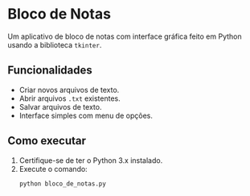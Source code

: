 # Bloco de Notas

Um aplicativo de bloco de notas com interface gráfica feito em Python usando a biblioteca `tkinter`.

## Funcionalidades
- Criar novos arquivos de texto.
- Abrir arquivos `.txt` existentes.
- Salvar arquivos de texto.
- Interface simples com menu de opções.

## Como executar
1. Certifique-se de ter o Python 3.x instalado.
2. Execute o comando:
   ```bash
   python bloco_de_notas.py
